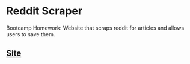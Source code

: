 # Reddit Scraper
Bootcamp Homework: Website that scraps reddit for articles and allows users to save them. 

## [Site](https://protected-ravine-62980.herokuapp.com/)
